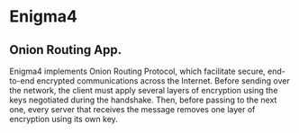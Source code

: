 # Enigma4
## Onion Routing App.

Enigma4 implements Onion Routing Protocol, which facilitate secure, end-to-end encrypted communications across the Internet. Before sending over the network, the client must apply several layers of encryption using the keys negotiated during the handshake. Then, before passing to the next one, every server that receives the message removes one layer of encryption using its own key.
